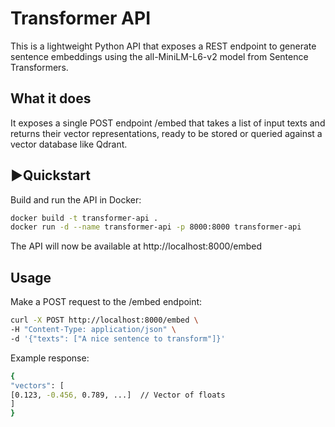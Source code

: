 # Transformer API

This is a lightweight Python API that exposes a REST endpoint to generate sentence embeddings using the all-MiniLM-L6-v2 model from Sentence Transformers.

## What it does

It exposes a single POST endpoint /embed that takes a list of input texts and returns their vector representations, ready to be stored or queried against a vector database like Qdrant.

## ▶Quickstart

Build and run the API in Docker:

``` bash
docker build -t transformer-api .
docker run -d --name transformer-api -p 8000:8000 transformer-api
```
The API will now be available at http://localhost:8000/embed

## Usage

Make a POST request to the /embed endpoint:
```bash
curl -X POST http://localhost:8000/embed \
-H "Content-Type: application/json" \
-d '{"texts": ["A nice sentence to transform"]}'
```

Example response:
```bash
{
"vectors": [
[0.123, -0.456, 0.789, ...]  // Vector of floats
]
}
```
